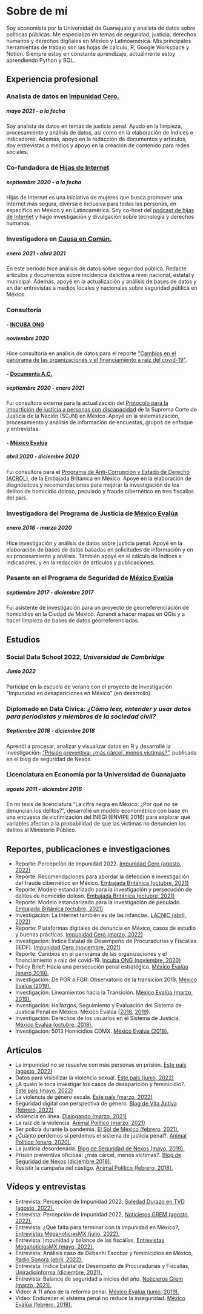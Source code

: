 # Sobre de mí
Soy economista por la Universidad de Guanajuato y analista de datos sobre políticas públicas. Me especializo en temas de seguridad, justicia, derechos humanos y derechos digitales en México y Latinoamérica. Mis principales herramientas de trabajo son las hojas de cálculo, R, Google Workspace y Notion. Siempre estoy en constante aprendizaje, actualmente estoy aprendiendo Python y SQL.

## Experiencia profesional

### Analista de datos en [Impunidad Cero.](http://www.impunidadcero.org/quienesSomos.php?id=2&t=quienes-somos)
##### mayo 2021 - a la fecha
Soy analista de datos en temas de justicia penal. Ayudo en la limpieza, procesamiento y análisis de datos, así como en la elaboración de Índices e indicadores. Además, apoyo en la redacción de documentos y artículos, doy entrevistas a medios y apoyo en la creación de contenido para redes sociales. 

### Co-fundadora de [Hijas de Internet](https://twitter.com/hijasdeInternet)
##### septiembre 2020 - a la fecha
Hijas de Internet es una iniciativa de mujeres que busca promover una Internet más segura, diversa e inclusiva para todas las personas, en específico en México y en Latinoamérica. Soy co-host del [podcast de hijas de Internet](https://anchor.fm/hijas-de-internet) y hago investigación y divulgación sobre tecnología y derechos humanos.

### Investigadora en [Causa en Común.](http://causaencomun.org.mx/beta/)
##### enero 2021 - abril 2021
En este periodo hice análisis de datos sobre seguridad pública. Redacté artículos y documentos sobre incidencia delictiva a nivel nacional, estatal y municipal. Además, apoyé en la actualización y análisis de bases de datos y en dar entrevistas a medios locales y nacionales sobre seguridad pública en México.

### Consultoría

#### - [INCUBA ONG](https://www.incuba.ong/)
##### noviembre 2020 
Hice consultoría en análisis de datos para el reporte ["Cambios en el panorama de las organizaciones y el financiamiento a raíz del covid-19"](https://www.incuba.ong/uploads/1/2/0/2/120208919/cambios_en_el_panorama_de_las_organizaciones_y_el_financiamiento_a_rai%CC%81z_del_covid-19.pdf). 

#### - [Documenta A.C.](https://www.documenta.org.mx/)
##### septiembre 2020 - enero 2021
Fui consultora externa para la actualización del [Protocolo para la impartición de justicia a personas con discapacidad](https://www.scjn.gob.mx/registro/formulario/protocolo-personas-discapacidad/confirmation?token=sbYxbWrbRxAIvLk7vMpaEjH_7VY-amdUoMOVA8qK1Ls) de la Suprema Corte de Justicia de la Nación (SCJN) en México. Apoyé en la sistematización, procesamiento y análisis de información de encuestas, grupos de enfoque y entrevistas. 

#### - [México Evalúa](https://www.mexicoevalua.org/fallas-origen-indice-confiabilidad-la-estadistica-criminal-icec/)
##### abril 2020 - diciembre 2020
Fui consultora para el [Programa de Anti-Corrupción y Estado de Derecho (ACROL)](https://www.gov.uk/government/news/495785.es-419), de la Embajada Británica en México. Apoyé en la elaboración de diagnósticos y recomendaciones para mejorar la investigación de los delitos de homicidio doloso, peculado y fraude cibernético en tres fiscalías del país. 

### Investigadora del Programa de Justicia de [México Evalúa](https://www.mexicoevalua.org/fallas-origen-indice-confiabilidad-la-estadistica-criminal-icec/)
##### enero 2018 - marzo 2020
Hice investigación y análisis de datos sobre justicia penal. Apoyé en la elaboración de bases de datos basadas en solicitudes de información y en su procesamiento y análisis. También apoyé en el cálculo de Índices e indicadores, y en la redacción de artículos y publicaciones. 

### Pasante en el Programa de Seguridad de [México Evalúa](https://www.mexicoevalua.org/fallas-origen-indice-confiabilidad-la-estadistica-criminal-icec/)
##### septiembre 2017 - diciembre 2017
Fui asistente de investigación para un proyecto de georreferenciación de homicidios en la Ciudad de México. Aprendí a hacer mapas en QGis y a hacer limpieza de bases de datos georreferenciadas. 

## Estudios
### Social Data School 2022, *Universidad de Cambridge*
##### Junio 2022
Participé en la escuela de verano con el proyecto de investigación "Impunidad en desapariciones en México" (en desarrollo).

### Diplomado en Data Cívica: *¿Cómo leer, entender y usar datos para periodistas y miembros de la sociedad civil?*
##### Septiembre 2018 - diciembre 2018
Aprendí a procesar, analizar y visualizar datos en R y desarrollé la investigación: [“Prisión preventiva: ¿más cárcel, menos víctimas?”](https://seguridad.nexos.com.mx/?p=1144), publicada en el blog de seguridad de Nexos.

### Licenciatura en Economía por la Universidad de Guanajuato
##### agosto 2011 - diciembre 2016
En mi tesis de licenciatura “La cifra negra en México: ¿Por qué no se denuncian los delitos?”, desarrollé un modelo econométrico con base en una encuesta de victimización del INEGI (ENVIPE 2016) para explorar qué variables afectan a la probabilidad de que las víctimas no  denuncien los delitos al Ministerio Público.

## Reportes, publicaciones e investigaciones
* Reporte: Percepción de impunidad 2022. [Impunidad Cero (agosto, 2022)](https://www.impunidadcero.org/uploads/app/articulo/170/contenido/1661453368W61.pdf)
* Reporte: Recomendaciones para abordar la detección e investigación del fraude cibernético en México. [Embajada Británica (octubre, 2021)](https://assets.publishing.service.gov.uk/government/uploads/system/uploads/attachment_data/file/1057296/FRAUDE_CIBERNETICO.pdf)
* Reporte: Modelo estandarizado para la investigación y persecución de delitos de homicidio doloso. [Embajada Británica (octubre, 2021)](https://assets.publishing.service.gov.uk/government/uploads/system/uploads/attachment_data/file/1057298/INVESTIGACION_HOMICIDIO_DOLOSO.pdf) 
* Reporte: Modelo estandarizado para la investigación de peculado. [Embajada Británica (octubre, 2021)](https://assets.publishing.service.gov.uk/government/uploads/system/uploads/attachment_data/file/1057297/INVESTIGACI%C3%93N_DE_PECULADO.pdf)
* Investigación: La Internet también es de las infancias. [LACNIC (abril, 2022)](https://descargas.lacnic.net/lideres/2021/luisa-alfaro/VERSION%20FINAL%20EXTENDIDA_La%20Internet%20tambie%CC%81n%20es%20de%20las%20Infancias.pdf) 
* Reporte: Plataformas digitales de denuncia en México, casos de estudio y buenas prácticas. [Impunidad Cero (marzo, 2022)](https://www.impunidadcero.org/uploads/app/articulo/163/contenido/1648153688Y93.pdf) 
* Investigación: Índice Estatal de Desempeño de Procuradurías y Fiscalías (IEDF). [Impunidad Cero (noviembre, 2021)](https://www.impunidadcero.org/uploads/app/articulo/160/contenido/1638893933O19.pdf)
* Reporte: Cambios en el panorama de las organizaciones y el financiamiento a raíz del covid-19. [Incuba ONG (noviembre, 2020)](https://www.incuba.ong/uploads/1/2/0/2/120208919/cambios_en_el_panorama_de_las_organizaciones_y_el_financiamiento_a_rai%CC%81z_del_covid-19.pdf)
* Policy Brief: Hacia una persecución penal estratégica. [México Evalúa (enero,2019).](https://www.mexicoevalua.org/hacia-una-persecucion-penal-estrategica-policy-brief-001/)
* Investigación: De PGR a FGR: Observatorio de la transición 2019. [México Evalúa (2019).](https://www.mexicoevalua.org/de-pgr-a-fgr-observatorio-de-la-transicion-2019/)
* Investigación: Lineamientos hacia la Transición. [México Evalúa (marzo, 2019).](https://www.mexicoevalua.org/de-pgr-a-fgr-observatorio-de-la-transicion-2019/)
* Investigación: Hallazgos, Seguimiento y Evaluación del Sistema de Justicia Penal en México. México Evalúa ([2018](https://www.mexicoevalua.org/mexicoevalua/wp-content/uploads/2020/03/hallazgos2017.pdf), [2019](https://www.mexicoevalua.org/hallazgos-2018-seguimiento-evaluacion-del-sistema-justicia-penal-en-mexico/)).
* Investigación: Derechos de los usuarios en el Sistema de Justicia. [México Evalúa (octubre, 2018).](https://www.mexicoevalua.org/derechos-usuarios/)
* Investigación: 5013 Homicidios CDMX. [México Evalúa (2018).](https://www.mexicoevalua.org/5013-homicidios-cdmx/)

## Artículos 
* La impunidad no se resuelve con más personas en prisión. [Este país (agosto, 2022)](https://estepais.com/tendencias_y_opiniones/impunidad-cero/personas-prision/) 
* Datos para visibilizar la violencia sexual. [Este país (junio, 2022)](https://estepais.com/tendencias_y_opiniones/impunidad-cero/visibilizar-violencia-sexual/) 
* ¿A quién le toca investigar los casos de desaparición y feminicidio?. [Este país (mayo, 2022)](https://estepais.com/tendencias_y_opiniones/impunidad-cero/investigar-desaparicion-feminicidio/) 
* La violencia de género escala. [Este país (marzo, 2022)](https://estepais.com/tendencias_y_opiniones/impunidad-cero/violencia-genero/) 
* Seguridad digital con perspectiva de género. [Blog de Vita Activa (febrero, 2022)](https://vita-activa.org/seguridad-digital-con-perspectiva-de-genero/) 
* Violencia en línea. [Dialogando (marzo, 2021)](https://dialogando.com.mx/violencia-en-linea/)
* La raíz de la violencia. [Animal Político (marzo, 2021)](https://www.animalpolitico.com/el-blog-de-causa-en-comun/la-raiz-de-la-violencia/)
* Ser policía durante la pandemia. [El Sol de México (febrero, 2021).](https://www.elsoldemexico.com.mx/analisis/ser-policia-durante-la-pandemia-6377669.html)
* ¿Cuánto perdemos si perdemos el sistema de justicia penal?. [Animal Político (enero, 2020).](https://www.animalpolitico.com/lo-que-mexico-evalua/cuanto-perdemos-si-perdemos-el-sistema-de-justicia-penal/)
* La justicia desordenada. [Blog de Seguridad de Nexos (mayo, 2019).](https://seguridad.nexos.com.mx/?p=1402)
* Prisión preventiva oficiosa: ¿más cárcel, menos víctimas?. [Blog de Seguridad de Nexos (diciembre,2018).](https://seguridad.nexos.com.mx/?p=1144)
* Resistir la campaña del castigo.  [Animal Político (febrero, 2018).](https://www.animalpolitico.com/lo-que-mexico-evalua/resistir-la-campana-del-castigo/)

## Vídeos y entrevistas
* Entrevista: Percepción de Impunidad 2022, [Soledad Durazo en TVD (agosto, 2022).](https://www.youtube.com/watch?v=slNz1GM2xg4)
* Entrevista: Percepción de Impunidad 2022, [Noticieros GREM (agosto, 2022).](https://www.youtube.com/watch?v=b-Sxygu6Vso)
* Entrevista: ¿Qué falta para terminar con la impunidad en México?, [Entrevistas MeganoticiasMX (julio, 2022).](https://www.youtube.com/watch?v=mG_PneeM-RE)
* Entrevista: Impunidad y balance de las fiscalías, [Entrevistas MeganoticiasMX (mayo, 2022).](https://www.youtube.com/watch?v=0drvw74R7g8&t=219s)
* Entrevista: Análisis caso de Debanhi Escobar y feminicidios en México, [Radio Sonora (abril, 2022).](https://www.youtube.com/watch?v=q4T-OUGgLfw)
* Entrevista: Índice Estatal de Desempeño de Procuradurías y Fiscalías, [Uniradioinforma (diciembre, 2021).](https://www.youtube.com/watch?v=IB6mT5FSiz4)
* Entrevista: Balance de seguridad a inicios del año, [Noticieros Grem (marzo, 2021).](https://www.youtube.com/watch?v=O9IrX71p8UA)
* Video: A 11 años de la reforma penal. [México Evalúa (junio, 2019).](https://www.youtube.com/watch?v=TTSIWbd39nQ&t=00s)
* Video: Endurecer el sistema penal no reduce la inseguridad. [México Evalúa (febrero, 2018).](https://www.youtube.com/watch?v=BNvq8X5HbJU&t=00s)

